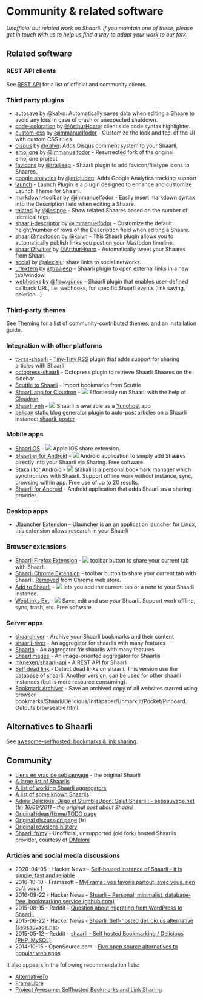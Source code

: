 # Community & related software

_Unofficial but related work on Shaarli. If you maintain one of these,
please get in touch with us to help us find a way to adapt your work to our fork._


## Related software

### REST API clients
See [REST API](REST-API) for a list of official and community clients.


### Third party plugins

- [autosave](https://github.com/kalvn/shaarli-plugin-autosave) by [@kalvn](https://github.com/kalvn): Automatically saves data when editing a Shaare to avoid any loss in case of crash or unexpected shutdown.
- [code-coloration](https://github.com/ArthurHoaro/code-coloration) by [@ArthurHoaro](https://github.com/ArthurHoaro): client side code syntax highlighter.
- [custom-css](https://github.com/immanuelfodor/shaarli-custom-css) by [@immanuelfodor](https://github.com/immanuelfodor) - Customize the look and feel of the UI with custom CSS rules
- [disqus](https://github.com/kalvn/shaarli-plugin-disqus) by [@kalvn](https://github.com/kalvn): Adds Disqus comment system to your Shaarli.
- [emojione](https://github.com/immanuelfodor/emojione) by [@immanuelfodor](https://github.com/immanuelfodor) - Resurrected fork of the original emojione project
- [favicons](https://github.com/trailjeep/shaarli-favicons) by [@trailjeep](https://github.com/trailjeep) - Shaarli plugin to add favicon/filetype icons to Shaares.
- [google analytics](https://github.com/ericjuden/Shaarli-Google-Analytics-Plugin) by [@ericjuden](http://github.com/ericjuden): Adds Google Analytics tracking support
- [launch](https://github.com/ArthurHoaro/launch-plugin) - Launch Plugin is a plugin designed to enhance and customize Launch Theme for Shaarli.
- [markdown-toolbar](https://github.com/immanuelfodor/shaarli-markdown-toolbar) by [@immanuelfodor](https://github.com/immanuelfodor) - Easily insert markdown syntax into the Description field when editing a Shaare.
- [related](https://github.com/ilesinge/shaarli-related) by [@ilesinge](https://github.com/ilesinge) - Show related Shaares based on the number of identical tags.
- [shaarli-descriptor](https://github.com/immanuelfodor/shaarli-descriptor) by [@immanuelfodor](https://github.com/immanuelfodor) - Customize the default height/number of rows of the Description field when editing a Shaare.
- [shaarli2mastodon](https://github.com/kalvn/shaarli2mastodon) by [@kalvn](https://github.com/kalvn) - This Shaarli plugin allows you to automatically publish links you post on your Mastodon timeline.
- [shaarli2twitter](https://github.com/ArthurHoaro/shaarli2twitter) by [@ArthurHoaro](https://github.com/ArthurHoaro) - Automatically tweet your Shaares from Shaarli
- [social](https://github.com/alexisju/social) by [@alexisju](https://github.com/alexisju): share links to social networks.
- [urlextern](https://github.com/trailjeep/shaarli-urlextern) by [@trailjeep](https://github.com/trailjeep) - Shaarli plugin to open external links in a new tab/window.
- [webhooks](https://gitlab.com/flow.gunso/shaarli-webhooks) by [@flow.gunso](https://gitlab.com/flow.gunso) - Shaarli plugin that enables user-defined callback URL, i.e. webhooks, for specific Shaarli events (link saving, deletion...)


### Third-party themes

See [Theming](Theming) for a list of community-contributed themes, and an installation guide.


### Integration with other platforms

- [tt-rss-shaarli](https://github.com/jcsaaddupuy/tt-rss-shaarli) - [Tiny-Tiny RSS](http://tt-rss.org/) plugin that adds support for sharing articles with Shaarli
- [octopress-shaarli](https://github.com/ahmet2mir/octopress-shaarli) - Octopress plugin to retrieve Shaarli Shaares on the sidebar
- [Scuttle to Shaarli](https://github.com/q2apro/scuttle-to-shaarli) - Import bookmarks from Scuttle
- [Shaarli app for Cloudron](https://git.cloudron.io/cloudron/shaarli-app) - [![](https://img.shields.io/badge/Cloudron-03A9F4?logo=Buffer)](https://cloudron.io/button.html?app=com.github.shaarli) Effortlessly run Shaarli with the help of [Cloudron](https://cloudron.io/) 
- [Shaarli_ynh](https://github.com/YunoHost-Apps/shaarli_ynh) - [![](https://img.shields.io/badge/YunoHost-black?logo=Buffer)](https://install-app.yunohost.org/?app=shaarli) Shaarli is available as a [Yunohost](https://yunohost.org) app
- [pelican](https://blog.getpelican.com) static blog generator plugin to auto-post articles on a Shaarli instance: [shaarli_poster](https://github.com/getpelican/pelican-plugins/tree/master/shaarli_poster)


### Mobile apps

- [ShaarliOS](https://github.com/mro/ShaarliOS) - [![](https://img.shields.io/badge/App%20Store-black?logo=apple)](https://itunes.apple.com/app/ShaarliOS/id1027441388) Apple iOS share extension.
- [Shaarlier for Android](https://github.com/dimtion/Shaarlier) - [![](https://img.shields.io/badge/Play%20Store-3EB7C0?logo=Google%20Play)](https://play.google.com/store/apps/details?id=com.dimtion.shaarlier) Android application to simply add Shaares directly into your Shaarli via Sharing. Free software.
- [Stakali for Android](https://stakali.toneiv.eu) - [![](https://img.shields.io/badge/Play%20Store-3EB7C0?logo=Google%20Play)](https://play.google.com/store/apps/details?id=eu.toneiv.stakali) Stakali is a personal bookmark manager which synchronizes with Shaarli. Support offline work without instance, sync, browsing within app. Free use of up to 20 results.
- [Shaarli for Android](http://sebsauvage.net/links/?ZAyDzg) - Android application that adds Shaarli as a sharing provider.


### Desktop apps

- [Ulauncher Extension](https://github.com/sebw/ulauncher-shaarli) - Ulauncher is an an application launcher for Linux, this extension allows research in your Shaarli


### Browser extensions

- [Shaarli Firefox Extension](https://github.com/ikipatang/shaarli-web-extension) - [![](https://img.shields.io/badge/Firefox%20Add--ons-414141?logo=Firefox)](https://addons.mozilla.org/firefox/addon/shaarli/) toolbar button to share your current tab with Shaarli. 
- [Shaarli Chrome Extension](https://github.com/octplane/Shiny-Shaarli) - toolbar button to share your current tab with Shaarli. [Removed](https://chrome.google.com/webstore/detail/shiny-shaarli/hajdfkmbdmadjmmpkkbbcnllepomekin) from Chrome web store.
- [Add to Shaarli](https://github.com/burgyl/AddToShaarli) - [![](https://img.shields.io/badge/Chrome%20Web%20Store-white?logo=Google%20Chrome)](https://chrome.google.com/webstore/detail/add-to-shaarli/jhfblapoehcfajokolimghdfmeeakbee) lets you add the current tab or a note to your Shaarli instance.
- [WebLinks Ext](https://chrome.google.com/webstore/detail/weblinks-ext/pnejcofgljlklmmjkocipnanfdbaclke) - [![](https://img.shields.io/badge/Chrome%20Web%20Store-white?logo=Google%20Chrome)](https://chrome.google.com/webstore/detail/weblinks-ext/pnejcofgljlklmmjkocipnanfdbaclke) Save, edit and use your Shaarli. Support work offline, sync, trash, etc. Free software.


### Server apps

- [shaarchiver](https://github.com/nodiscc/shaarchiver) - Archive your Shaarli bookmarks and their content
- [shaarli-river](https://github.com/mknexen/shaarli-river) - An aggregator for shaarlis with many features
- [Shaarlo](https://github.com/DMeloni/shaarlo) - An aggregator for shaarlis with many features
- [Shaarlimages](https://github.com/BoboTiG/shaarlimages) - An image-oriented aggregator for Shaarlis
- [mknexen/shaarli-api](https://github.com/mknexen/shaarli-api) - A REST API for Shaarli
- [Self dead link](https://framagit.org/qwertygc/shaarli-dev-code/blob/master/self-dead-link.php) - Detect dead links on shaarli. This version use the database of shaarli. [Another version](https://framagit.org/qwertygc/shaarli-dev-code/blob/master/dead-link.php), can be used for other shaarli instances (but is more resource consuming).
- [Bookmark Archiver](https://github.com/pirate/bookmark-archiver) - Save an archived copy of all websites starred using browser bookmarks/Shaarli/Delicious/Instapaper/Unmark.it/Pocket/Pinboard. Outputs browseable html.


## Alternatives to Shaarli

See [awesome-selfhosted: bookmarks & link sharing](https://github.com/Kickball/awesome-selfhosted/#bookmarks--link-sharing).


## Community

- [Liens en vrac de sebsauvage](http://sebsauvage.net/links/) - the original Shaarli
- [A large list of Shaarlis](http://porneia.free.fr/pub/links/ou-est-shaarli.html)
- [A list of working Shaarli aggregators](https://raw.githubusercontent.com/Oros42/find_shaarlis/master/annuaires.json)
- [A list of some known Shaarlis](https://github.com/Oros42/shaarlis_list)
- [Adieu Delicious, Diigo et StumbleUpon. Salut Shaarli ! - sebsauvage.net](http://sebsauvage.net/rhaa/index.php?2011/09/16/09/29/58-adieu-delicious-diigo-et-stumbleupon-salut-shaarli-) (fr) _16/09/2011 - the original post about Shaarli_
- [Original ideas/fixme/TODO page](http://sebsauvage.net/wiki/doku.php?id=php:shaarli:ideas)
- [Original discussion page](http://sebsauvage.net/wiki/doku.php?id=php:shaarli:discussion) (fr)
- [Original revisions history](http://sebsauvage.net/wiki/doku.php?id=php:shaarli:history)
- [Shaarli.fr/my](https://www.shaarli.fr/my.php) - Unofficial, unsupported (old fork) hosted Shaarlis provider, courtesy of [DMeloni](https://github.com/DMeloni)


### Articles and social media discussions
- 2020-04-05 - Hacker News - [Self-hosted instance of Shaarli - it is simple, fast and reliable](https://news.ycombinator.com/item?id=22780219)
- 2016-10-10 - Framasoft - [MyFrama : vos favoris partout, avec vous, rien qu’à vous !](https://framablog.org/2016/10/10/myframa-vos-favoris-et-framasofteries-partout-avec-vous-rien-qua-vous/)
- 2016-09-22 - Hacker News - [Shaarli – Personal, minimalist, database-free, bookmarking service (github.com)](https://news.ycombinator.com/item?id=12552176)
- 2015-08-15 - Reddit - [Question about migrating from WordPress to Shaarli.](https://www.reddit.com/r/selfhosted/comments/3h3zwh/question_about_migrating_from_wordpress_to_shaarli/)
- 2015-06-22 - Hacker News - [Shaarli: Self-hosted del.icio.us alternative (sebsauvage.net)](https://news.ycombinator.com/item?id=9755366)
- 2015-05-12 - Reddit - [shaarli - Self hosted Bookmarking / Delicious (PHP, MySQL)](https://www.reddit.com/r/selfhosted/comments/35pkkc/shaarli_self_hosted_bookmarking_delicious_php/)
- 2014-10-15 - OpenSource.com - [Five open source alternatives to popular web apps](https://opensource.com/life/14/10/five-open-source-alternatives-popular-web-apps)

It also appears in the following recommendation lists:
- [AlternativeTo](https://alternativeto.net/software/shaarli/)
- [FramaLibre](https://framalibre.org/content/shaarli)
- [Project Awesome: Selfhosted Bookmarks and Link Sharing](https://project-awesome.org/Kickball/awesome-selfhosted)
